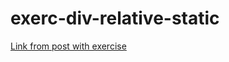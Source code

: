 # exerc-div-relative-static

[Link from post with exercise](https://medium.com/collabcode/pare-de-chutar-e-aprenda-como-funciona-a-position-static-e-position-relative-5df0a6160543#:~:text=Quando%20usamos%20as%20propriedades%20top,alterar%20o%20eixo%20Z%20dela.)

